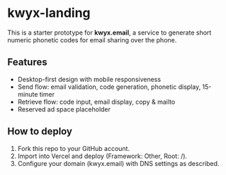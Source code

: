 # kwyx-landing

This is a starter prototype for **kwyx.email**, a service to generate short numeric phonetic codes for email sharing over the phone.

## Features
- Desktop-first design with mobile responsiveness
- Send flow: email validation, code generation, phonetic display, 15-minute timer
- Retrieve flow: code input, email display, copy & mailto
- Reserved ad space placeholder

## How to deploy
1. Fork this repo to your GitHub account.
2. Import into Vercel and deploy (Framework: Other, Root: /).
3. Configure your domain (kwyx.email) with DNS settings as described.



